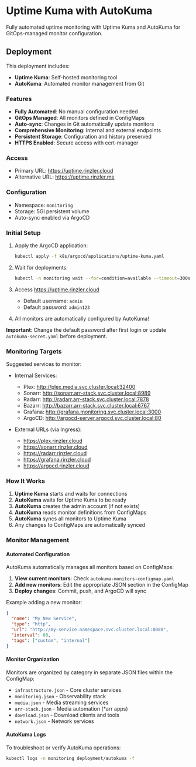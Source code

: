 # Uptime Kuma with AutoKuma

Fully automated uptime monitoring with Uptime Kuma and AutoKuma for GitOps-managed monitor configuration.

## Deployment

This deployment includes:
- **Uptime Kuma**: Self-hosted monitoring tool
- **AutoKuma**: Automated monitor management from Git

### Features
- **Fully Automated**: No manual configuration needed
- **GitOps Managed**: All monitors defined in ConfigMaps
- **Auto-sync**: Changes in Git automatically update monitors
- **Comprehensive Monitoring**: Internal and external endpoints
- **Persistent Storage**: Configuration and history preserved
- **HTTPS Enabled**: Secure access with cert-manager

### Access
- Primary URL: https://uptime.rinzler.cloud
- Alternative URL: https://uptime.rinzler.me

### Configuration
- Namespace: `monitoring`
- Storage: 5Gi persistent volume
- Auto-sync enabled via ArgoCD

### Initial Setup
1. Apply the ArgoCD application:
   ```bash
   kubectl apply -f k8s/argocd/applications/uptime-kuma.yaml
   ```

2. Wait for deployments:
   ```bash
   kubectl -n monitoring wait --for=condition=available --timeout=300s deployment/uptime-kuma deployment/autokuma
   ```

3. Access https://uptime.rinzler.cloud
   - Default username: `admin`
   - Default password: `admin123`
   
4. All monitors are automatically configured by AutoKuma!

**Important**: Change the default password after first login or update `autokuma-secret.yaml` before deployment.

### Monitoring Targets
Suggested services to monitor:
- Internal Services:
  - Plex: http://plex.media.svc.cluster.local:32400
  - Sonarr: http://sonarr.arr-stack.svc.cluster.local:8989
  - Radarr: http://radarr.arr-stack.svc.cluster.local:7878
  - Bazarr: http://bazarr.arr-stack.svc.cluster.local:6767
  - Grafana: http://grafana.monitoring.svc.cluster.local:3000
  - ArgoCD: http://argocd-server.argocd.svc.cluster.local:80
  
- External URLs (via Ingress):
  - https://plex.rinzler.cloud
  - https://sonarr.rinzler.cloud
  - https://radarr.rinzler.cloud
  - https://grafana.rinzler.cloud
  - https://argocd.rinzler.cloud

### How It Works

1. **Uptime Kuma** starts and waits for connections
2. **AutoKuma** waits for Uptime Kuma to be ready
3. **AutoKuma** creates the admin account (if not exists)
4. **AutoKuma** reads monitor definitions from ConfigMaps
5. **AutoKuma** syncs all monitors to Uptime Kuma
6. Any changes to ConfigMaps are automatically synced

### Monitor Management

#### Automated Configuration
AutoKuma automatically manages all monitors based on ConfigMaps:

1. **View current monitors**: Check `autokuma-monitors-configmap.yaml`
2. **Add new monitors**: Edit the appropriate JSON section in the ConfigMap
3. **Deploy changes**: Commit, push, and ArgoCD will sync

Example adding a new monitor:
```json
{
  "name": "My New Service",
  "type": "http",
  "url": "http://my-service.namespace.svc.cluster.local:8080",
  "interval": 60,
  "tags": ["custom", "internal"]
}
```

#### Monitor Organization
Monitors are organized by category in separate JSON files within the ConfigMap:
- `infrastructure.json` - Core cluster services
- `monitoring.json` - Observability stack
- `media.json` - Media streaming services
- `arr-stack.json` - Media automation (*arr apps)
- `download.json` - Download clients and tools
- `network.json` - Network services

#### AutoKuma Logs
To troubleshoot or verify AutoKuma operations:
```bash
kubectl logs -n monitoring deployment/autokuma -f
```